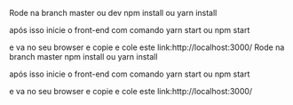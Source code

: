 Rode na branch master ou dev npm install ou yarn install

após isso inicie o front-end com comando yarn start ou npm start

e va no seu browser e copie e cole este link:http://localhost:3000/
Rode na branch master npm install ou yarn install

após isso inicie o front-end com comando yarn start ou npm start

e va no seu browser e copie e cole este link:http://localhost:3000/
